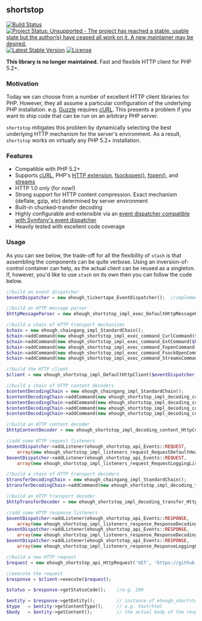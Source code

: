 ## shortstop 

[![Build Status](https://secure.travis-ci.org/ehough/shortstop.png)](http://travis-ci.org/ehough/shortstop)
[![Project Status: Unsupported - The project has reached a stable, usable state but the author(s) have ceased all work on it. A new maintainer may be desired.](http://www.repostatus.org/badges/latest/unsupported.svg)](http://www.repostatus.org/#unsupported)
[![Latest Stable Version](https://poser.pugx.org/ehough/shortstop/v/stable)](https://packagist.org/packages/ehough/shortstop)
[![License](https://poser.pugx.org/ehough/shortstop/license)](https://packagist.org/packages/ehough/shortstop)

**This library is no longer maintained.** Fast and flexible HTTP client for PHP 5.2+.

### Motivation

Today we can choose from a number of excellent HTTP client libraries for PHP. However, they all assume a particular configuration of the underlying PHP installation. e.g. [Guzzle](http://guzzlephp.org/) requires [cURL](http://php.net/manual/en/book.curl.php). This
presents a problem if you want to ship code that can be run on an arbitrary PHP server.

`shortstop` mitigates this problem by dynamically selecting the best underlying HTTP mechanism for the server's environment. As a result, `shortstop` works on virtually any PHP 5.2+ installation.

### Features

* Compatible with PHP 5.2+
* Supports [cURL](http://php.net/manual/en/book.curl.php), PHP's [HTTP extension](http://php.net/manual/en/book.http.php), [fsockopen()](http://php.net/manual/en/function.fsockopen.php), [fopen()](http://php.net/manual/en/function.fopen.php), and [streams](http://www.php.net/manual/en/book.stream.php)
* HTTP 1.0 only (for now!)
* Strong support for HTTP content compression. Exact mechanism (deflate, gzip, etc) determined by server environment
* Built-in chunked-transfer decoding
* Highly configurable and extensible via an [event dispatcher compatible with Symfony's event dispatcher](https://github.com/ehough/tickertape)
* Heavily tested with excellent code coverage

### Usage

As you can see below, the trade-off for all the flexibility of `stash` is that assembling the components can be quite verbose. Using
an inversion-of-control container can help, as the actual client can be reused as a singleton. If, however, you'd like to use `stash` on its own then you can follow the code below.

```php
//build an event dispatcher
$eventDispatcher = new ehough_tickertape_EventDispatcher();  //implements ehough_tickertape_EventDispatcherInterface

//build an HTTP message parser
$httpMessageParser = new ehough_shortstop_impl_exec_DefaultHttpMessageParser();

//build a chain of HTTP transport mechanisms
$chain = new ehough_chaingang_impl_StandardChain();
$chain->addCommand(new ehough_shortstop_impl_exec_command_CurlCommand($httpMessageParser, $eventDispatcher));
$chain->addCommand(new ehough_shortstop_impl_exec_command_ExtCommand($httpMessageParser, $eventDispatcher));
$chain->addCommand(new ehough_shortstop_impl_exec_command_FopenCommand($httpMessageParser, $eventDispatcher));
$chain->addCommand(new ehough_shortstop_impl_exec_command_FsockOpenCommand($httpMessageParser, $eventDispatcher));
$chain->addCommand(new ehough_shortstop_impl_exec_command_StreamsCommand($httpMessageParser, $eventDispatcher));

//build the HTTP client
$client = new ehough_shortstop_impl_DefaultHttpClient($eventDispatcher, $chain);

//build a chain of HTTP content decoders
$contentDecodingChain = new ehough_chaingang_impl_StandardChain();
$contentDecodingChain->addCommand(new ehough_shortstop_impl_decoding_content_command_NativeGzipDecompressingCommand());
$contentDecodingChain->addCommand(new ehough_shortstop_impl_decoding_content_command_SimulatedGzipDecompressingCommand());
$contentDecodingChain->addCommand(new ehough_shortstop_impl_decoding_content_command_NativeDeflateRfc1950DecompressingCommand());
$contentDecodingChain->addCommand(new ehough_shortstop_impl_decoding_content_command_NativeDeflateRfc1951DecompressingCommand());

//build an HTTP content decoder
$httpContentDecoder = new ehough_shortstop_impl_decoding_content_HttpContentDecodingChain($contentDecodingChain);

//add some HTTP request listeners
$eventDispatcher->addListener(ehough_shortstop_api_Events::REQUEST,
    array(new ehough_shortstop_impl_listeners_request_RequestDefaultHeadersListener($httpContentDecoder), 'onPreRequest'));
$eventDispatcher->addListener(ehough_shortstop_api_Events::REQUEST,
    array(new ehough_shortstop_impl_listeners_request_RequestLoggingListener(), 'onPreRequest'));

//build a chain of HTTP transport decoders
$transferDecodingChain = new ehough_chaingang_impl_StandardChain();
$transferDecodingChain->addCommand(new ehough_shortstop_impl_decoding_transfer_command_ChunkedTransferDecodingCommand());

//build an HTTP transport decoder
$httpTransferDecoder = new ehough_shortstop_impl_decoding_transfer_HttpTransferDecodingChain($transferDecodingChain);

//add some HTTP response listeners
$eventDispatcher->addListener(ehough_shortstop_api_Events::RESPONSE,
    array(new ehough_shortstop_impl_listeners_response_ResponseDecodingListener($httpTransferDecoder, 'Transfer'), 'onResponse'));
$eventDispatcher->addListener(ehough_shortstop_api_Events::RESPONSE,
    array(new ehough_shortstop_impl_listeners_response_ResponseDecodingListener($httpContentDecoder, 'Content'), 'onResponse'));
$eventDispatcher->addListener(ehough_shortstop_api_Events::RESPONSE,
    array(new ehough_shortstop_impl_listeners_response_ResponseLoggingListener(), 'onResponse'));

//build a new HTTP request
$request = new ehough_shortstop_api_HttpRequest('GET', 'https://github.com/');

//execute the request
$response = $client->execute($request);

$status = $response->getStatusCode();    //e.g. 200

$entity = $response->getEntity();        // instance of ehough_shortstop_api_HttpEntity
$type   = $entity->getContentType();     // e.g. text/html
$body   = $entity->getContent();         // the actual body of the response
```